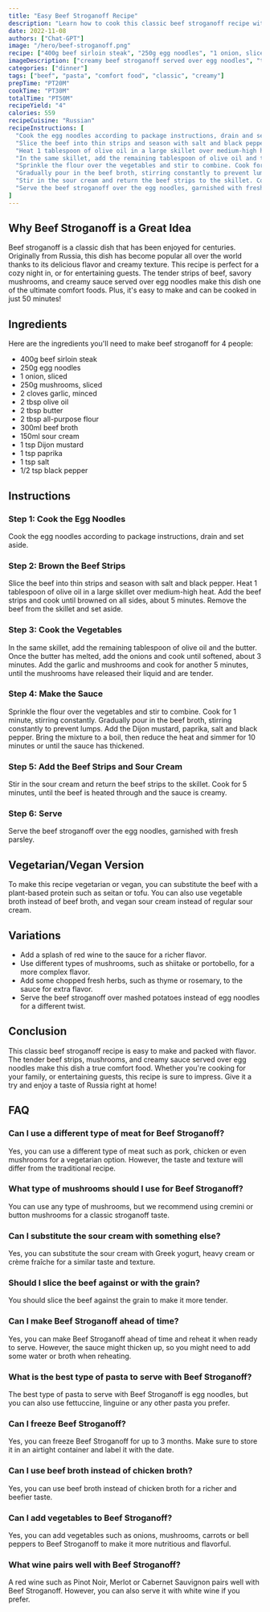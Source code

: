 ```yaml
---
title: "Easy Beef Stroganoff Recipe"
description: "Learn how to cook this classic beef stroganoff recipe with tender strips of beef, mushrooms, onions and a creamy sauce served over egg noodles."
date: 2022-11-08
authors: ["Chat-GPT"]
image: "/hero/beef-stroganoff.png"
recipe: ["400g beef sirloin steak", "250g egg noodles", "1 onion, sliced", "250g mushrooms, sliced", "2 cloves garlic, minced", "2 tbsp olive oil", "2 tbsp butter", "2 tbsp all-purpose flour", "300ml beef broth", "150ml sour cream", "1 tsp Dijon mustard", "1 tsp paprika", "1 tsp salt", "1/2 tsp black pepper"]
imageDescription: ["creamy beef stroganoff served over egg noodles", "tender beef strips in a creamy mushroom sauce", "a classic beef stroganoff recipe", "a plate of beef stroganoff with parsley garnish"]
categories: ["dinner"]
tags: ["beef", "pasta", "comfort food", "classic", "creamy"]
prepTime: "PT20M"
cookTime: "PT30M"
totalTime: "PT50M"
recipeYield: "4"
calories: 559
recipeCuisine: "Russian"
recipeInstructions: [
  "Cook the egg noodles according to package instructions, drain and set aside.",
  "Slice the beef into thin strips and season with salt and black pepper.",
  "Heat 1 tablespoon of olive oil in a large skillet over medium-high heat. Add the beef strips and cook until browned on all sides, about 5 minutes. Remove the beef from the skillet and set aside.",
  "In the same skillet, add the remaining tablespoon of olive oil and the butter. Once the butter has melted, add the onions and cook until softened, about 3 minutes. Add the garlic and mushrooms and cook for another 5 minutes, until the mushrooms have released their liquid and are tender.",
  "Sprinkle the flour over the vegetables and stir to combine. Cook for 1 minute, stirring constantly.",
  "Gradually pour in the beef broth, stirring constantly to prevent lumps. Add the Dijon mustard, paprika, salt and black pepper. Bring the mixture to a boil, then reduce the heat and simmer for 10 minutes or until the sauce has thickened.",
  "Stir in the sour cream and return the beef strips to the skillet. Cook for 5 minutes, until the beef is heated through and the sauce is creamy.",
  "Serve the beef stroganoff over the egg noodles, garnished with fresh parsley."
]
---
```


## Why Beef Stroganoff is a Great Idea

Beef stroganoff is a classic dish that has been enjoyed for centuries. Originally from Russia, this dish has become popular all over the world thanks to its delicious flavor and creamy texture. This recipe is perfect for a cozy night in, or for entertaining guests. The tender strips of beef, savory mushrooms, and creamy sauce served over egg noodles make this dish one of the ultimate comfort foods. Plus, it's easy to make and can be cooked in just 50 minutes!

## Ingredients

Here are the ingredients you'll need to make beef stroganoff for 4 people:

- 400g beef sirloin steak
- 250g egg noodles
- 1 onion, sliced
- 250g mushrooms, sliced
- 2 cloves garlic, minced
- 2 tbsp olive oil
- 2 tbsp butter
- 2 tbsp all-purpose flour
- 300ml beef broth
- 150ml sour cream
- 1 tsp Dijon mustard
- 1 tsp paprika
- 1 tsp salt
- 1/2 tsp black pepper

## Instructions

### Step 1: Cook the Egg Noodles

Cook the egg noodles according to package instructions, drain and set aside.

### Step 2: Brown the Beef Strips

Slice the beef into thin strips and season with salt and black pepper. Heat 1 tablespoon of olive oil in a large skillet over medium-high heat. Add the beef strips and cook until browned on all sides, about 5 minutes. Remove the beef from the skillet and set aside.

### Step 3: Cook the Vegetables

In the same skillet, add the remaining tablespoon of olive oil and the butter. Once the butter has melted, add the onions and cook until softened, about 3 minutes. Add the garlic and mushrooms and cook for another 5 minutes, until the mushrooms have released their liquid and are tender.

### Step 4: Make the Sauce

Sprinkle the flour over the vegetables and stir to combine. Cook for 1 minute, stirring constantly. Gradually pour in the beef broth, stirring constantly to prevent lumps. Add the Dijon mustard, paprika, salt and black pepper. Bring the mixture to a boil, then reduce the heat and simmer for 10 minutes or until the sauce has thickened.

### Step 5: Add the Beef Strips and Sour Cream

Stir in the sour cream and return the beef strips to the skillet. Cook for 5 minutes, until the beef is heated through and the sauce is creamy.

### Step 6: Serve

Serve the beef stroganoff over the egg noodles, garnished with fresh parsley.

## Vegetarian/Vegan Version

To make this recipe vegetarian or vegan, you can substitute the beef with a plant-based protein such as seitan or tofu. You can also use vegetable broth instead of beef broth, and vegan sour cream instead of regular sour cream.

## Variations

- Add a splash of red wine to the sauce for a richer flavor.
- Use different types of mushrooms, such as shiitake or portobello, for a more complex flavor.
- Add some chopped fresh herbs, such as thyme or rosemary, to the sauce for extra flavor.
- Serve the beef stroganoff over mashed potatoes instead of egg noodles for a different twist.

## Conclusion

This classic beef stroganoff recipe is easy to make and packed with flavor. The tender beef strips, mushrooms, and creamy sauce served over egg noodles make this dish a true comfort food. Whether you're cooking for your family, or entertaining guests, this recipe is sure to impress. Give it a try and enjoy a taste of Russia right at home!

## FAQ

### Can I use a different type of meat for Beef Stroganoff?

Yes, you can use a different type of meat such as pork, chicken or even mushrooms for a vegetarian option. However, the taste and texture will differ from the traditional recipe.

### What type of mushrooms should I use for Beef Stroganoff?

You can use any type of mushrooms, but we recommend using cremini or button mushrooms for a classic stroganoff taste.

### Can I substitute the sour cream with something else?

Yes, you can substitute the sour cream with Greek yogurt, heavy cream or crème fraîche for a similar taste and texture.

### Should I slice the beef against or with the grain?

You should slice the beef against the grain to make it more tender.

### Can I make Beef Stroganoff ahead of time?

Yes, you can make Beef Stroganoff ahead of time and reheat it when ready to serve. However, the sauce might thicken up, so you might need to add some water or broth when reheating.

### What is the best type of pasta to serve with Beef Stroganoff?

The best type of pasta to serve with Beef Stroganoff is egg noodles, but you can also use fettuccine, linguine or any other pasta you prefer.

### Can I freeze Beef Stroganoff?

Yes, you can freeze Beef Stroganoff for up to 3 months. Make sure to store it in an airtight container and label it with the date.

### Can I use beef broth instead of chicken broth?

Yes, you can use beef broth instead of chicken broth for a richer and beefier taste.

### Can I add vegetables to Beef Stroganoff?

Yes, you can add vegetables such as onions, mushrooms, carrots or bell peppers to Beef Stroganoff to make it more nutritious and flavorful.

### What wine pairs well with Beef Stroganoff?

A red wine such as Pinot Noir, Merlot or Cabernet Sauvignon pairs well with Beef Stroganoff. However, you can also serve it with white wine if you prefer.